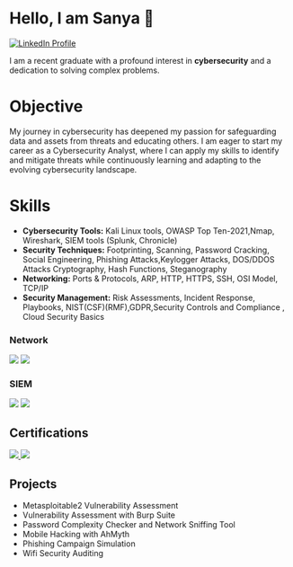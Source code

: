 <h1>Hello, I am Sanya 👋</h1> <a href="https://www.linkedin.com/in/sanya-q-6ba262236" target="_blank">
    <img src="https://img.shields.io/badge/-LinkedIn-0072b1?&style=for-the-badge&logo=linkedin&logoColor=white" alt="LinkedIn Profile"/>
</a>

I am a recent graduate with a profound interest in <b>cybersecurity</b> and a dedication to solving complex problems.

<h1>Objective</h1>

My journey in cybersecurity has deepened my passion for safeguarding data and assets from threats and educating others. I am eager to start my career as a Cybersecurity Analyst, where I can apply my skills to identify and mitigate threats while continuously learning and adapting to the evolving cybersecurity landscape.

# Skills
* **Cybersecurity Tools:** Kali Linux tools, OWASP Top Ten-2021,Nmap, Wireshark, SIEM tools (Splunk, Chronicle)
* **Security Techniques:** Footprinting, Scanning, Password Cracking, Social Engineering, Phishing Attacks,Keylogger Attacks, DOS/DDOS Attacks 
Cryptography, Hash Functions, Steganography
* **Networking:** Ports & Protocols, ARP, HTTP, HTTPS, SSH, OSI Model, TCP/IP
* **Security Management:** Risk Assessments, Incident Response, Playbooks, NIST(CSF)(RMF),GDPR,Security Controls and Compliance , Cloud Security Basics

### Network
<div>
    <img src="https://img.shields.io/badge/-Wireshark-1679A7?&style=for-the-badge&logo=Wireshark&logoColor=white" />
    <img src="https://img.shields.io/badge/-Nmap-00A300?&style=for-the-badge&logo=Nmap&logoColor=white" />
</div>
 
### SIEM
<div>
    <img src="https://img.shields.io/badge/-Splunk-000000?&style=for-the-badge&logo=Splunk&logoColor=white" />
    <img src="https://img.shields.io/badge/-Google_Cloud-4285F4?&style=for-the-badge&logo=Google_Cloud&logoColor=white" />
</div>

## Certifications
<div>
<a href="https://www.mygreatlearning.com/certificate/EDLTKAXM" target="_blank">
        <img src="https://img.shields.io/badge/-MyGreatLearningCertificate-4285F4?&style=for-the-badge&logo=Google_Cloud&logoColor=white" />
<a href="https://www.coursera.org/professional-certificates/google-cybersecurity" target="_blank">
        <img src="https://img.shields.io/badge/-Google_Cybersecurity_Professional_Certificate-4285F4?&style=for-the-badge&logo=Google_Cloud&logoColor=white" />
    </a>
</div>

    
## Projects
- Metasploitable2 Vulnerability Assessment
- Vulnerability Assessment with Burp Suite
- Password Complexity Checker and Network Sniffing Tool
- Mobile Hacking with AhMyth
- Phishing Campaign Simulation
- Wifi Security Auditing

